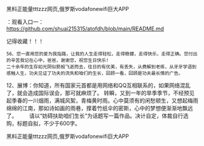 黑料正能量tttzzz网页,俄罗斯vodafonewifi巨大APP

：观看入口一：https://github.com/shuai215315/atofdh/blob/main/README.md


记得收藏！！！



	56、您一直用您的爱为我指路，让我的人生走得轻松，走得稳健，走得快乐，走得正确。您付出的辛苦我记在心中，爸爸，谢谢您，祝您生日快乐!
	二十余年的生存如光阴似箭般飞逝而去，往日的有优美，有丢失，从费解到老练，从牙牙学语到感触人生，功夫见证了功夫的流失和咱们的生长，回顾一看，回顾是功夫最长情的广告。
12、展博：你知道，所有国家元首都是用网络和QQ互相联系的，如果网络混乱了，就会造成国际误会，那可就麻烦了。
转瞬，又到一年的旱季季节，不经预见起季春的一川烟雨，满城风絮，青梅黄时雨。心中莫须有的闲愁顿生，又想起梅雨绵绵的江南，那如诗如画的雨巷，撑着竹纸伞的密斯，心中的梦想便渐渐地飘远了。
　　请以“妨碍扶助咱们生长”为话题写一篇作品。决计自定，体裁自行选购，标题自拟，不少于600字。







黑料正能量tttzzz网页,俄罗斯vodafonewifi巨大APP
